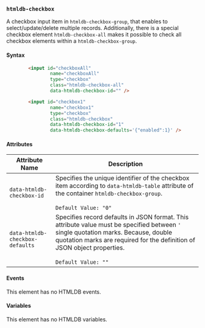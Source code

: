 ### `htmldb-checkbox`

A checkbox input item in `htmldb-checkbox-group`, that enables to select/update/delete multiple records. Additionally, there is a special checkbox element `htmldb-checkbox-all` makes it possible to check all checkbox elements within a `htmldb-checkbox-group`.

#### Syntax

```html
        <input id="checkboxAll"
                name="checkboxAll"
                type="checkbox"
                class="htmldb-checkbox-all"
                data-htmldb-checkbox-id="" />

        <input id="checkbox1"
                name="checkbox1"
                type="checkbox"
                class="htmldb-checkbox"
                data-htmldb-checkbox-id="1"
                data-htmldb-checkbox-defaults='{"enabled":1}' />
```

#### Attributes

| Attribute Name             | Description                               |
| -------------------------- | ----------------------------------------- |
| `data-htmldb-checkbox-id` | Specifies the unique identifier of the checkbox item according to `data-htmldb-table` attribute of the container `htmldb-checkbox-group`. <br><br>`Default Value: "0"` |
| `data-htmldb-checkbox-defaults`| Specifies record defaults in JSON format. This attribute value must be specified between `'` single quotation marks. Because, double quotation marks are required for the definition of JSON object properties.<br><br>`Default Value: ""` |

#### Events

This element has no HTMLDB events.

#### Variables

This element has no HTMLDB variables.